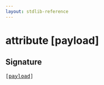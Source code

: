 ```yaml
---
layout: stdlib-reference
---
```


# attribute [payload]

## Signature

<pre>
[<a href=".html">payload</a>]
</pre>

